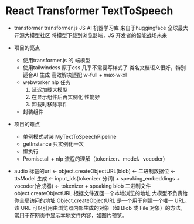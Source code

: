 # React Transformer TextToSpeech

- transformer
    transformer.js JS AI 机器学习库
    来自于huggingface 全球最大开源大模型社区
    将模型下载到浏览器端，JS 开发者的智能战场未来

- 项目的亮点
    - 使用transformer.js 的 端模型
    - 使用tailwindcss 原子css 几乎不需要写样式了 
        类名文档语义很好，特别适合AI 生成
        高效解决适配 w-full + max-w-xl
    - webworker nlp 任务
        1. 延迟加载大模型
        2. 在显示组件后再实例化 性能好
        3. 卸载时移除事件
    - 封装组件
- 项目的难点
    - 单例模式封装 MyTextToSpeechPipeline
    - getInstance 只实例化一次
    - 懒执行 
    - Promise.all + nlp 流程的理解（tokenizer、model、vocoder）

- audio 标签的url <- object.createObjectURL(blob) <- 二进制数据位 <- ttsModel 生成 <- input_ids(tokenizer 分词) + speaking_embeddings + vocoder(合成器) <- tokenizer + speaking
  blob 二进制文件
  object.createObjectURL 根据文件返回一个本地浏览的地址
  大模型不负责给你全局访问的地址
Object.createObjectURL 是一个用于创建一个唯一 URL，该 URL 可以引用由浏览器内部生成的对象（如 Blob 或 File 对象）的方法，常用于在网页中显示本地文件内容，如图片预览。